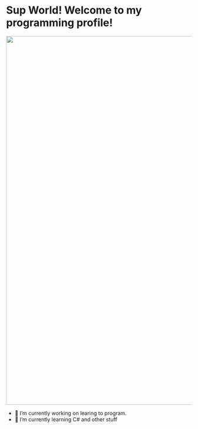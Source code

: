 <h1>Sup World! Welcome to my programming profile!</h2>
<img src="https://youreno.fun/ghost-in-the-shell-typing.gif" width="1000">

- 🔭 I’m currently working on learing to program.
- 🌱 I’m currently learning C# and other stuff
